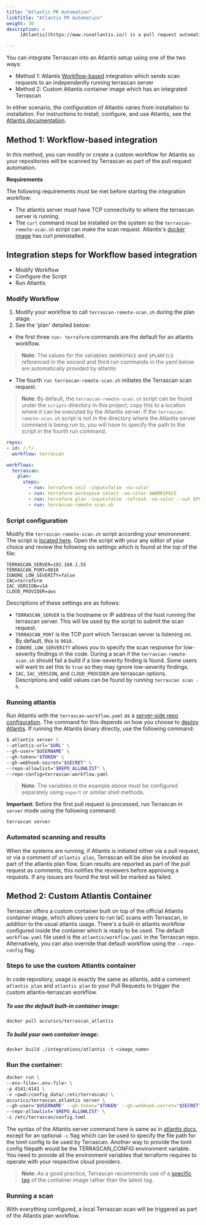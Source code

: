 ```yaml
---
title: "Atlantis PR Automation"
linkTitle: "Atlantis PR Automation"
weight: 30
description: >
     [Atlantis](https://www.runatlantis.io/) is a pull request automation system designed to control Terraform execution from Github commits.

---
```


You can integrate Terrascan into an Atlantis setup using one of the two ways:

* Method 1: Atlantis [Workflow-based](https://www.runatlantis.io/docs/custom-workflows.html) integration which sends scan requests to an independently running terrascan server
* Method 2: Custom Atlantis container image which has an integrated Terrascan

In either scenario, the configuration of Atlantis varies from installation to installation. For instructions to install, configure, and use Atlantis, see the [Atlantis documentation](https://www.runatlantis.io/docs/).

## Method 1: Workflow-based integration
In this method, you can modify or create a custom workflow for Atlantis so your repositories will be scanned by Terrascan as part of the pull request automation.

**Requirements**

The following requirements must be met before starting the integration workflow:

* The atlantis server must have TCP connectivity to where the terrascan server is running.
* The `curl` command must be installed on the system so the `terrascan-remote-scan.sh` script can make the scan request. Atlantis's [docker image](https://hub.docker.com/r/runatlantis/atlantis/) has curl preinstalled.

## Integration steps for Workflow based integration

- Modify Workflow
- Configure the Script
- Run Atlantis

### Modify Workflow

1. Modify your workflow to call `terrascan-remote-scan.sh` during the plan stage.
2. See the 'plan' detailed below:
  - the first three `run: terraform` commands are the default for an atlantis workflow.
  >**Note**: The values for the variables `$WORKSPACE` and `$PLANFILE` referenced in the second and third run commands in the yaml below are automatically provided by atlantis
  - The fourth `run terrascan-remote-scan.sh` initiates the Terrascan scan request.

>**Note**: By default, the `terrascan-remote-scan.sh` script can be found under the `scripts` directory in this project; copy this to a location where it can be executed by the Atlantis server.
If the `terrascan-remote-scan.sh` script is not in the directory where the Atlantis server command is being run to, you will have to specify the path to the script in the fourth run command.

```yaml
repos:
- id: /.*/
  workflow: terrascan

workflows:
  terrascan:
    plan:
      steps:
        - run: terraform init -input=false -no-color
        - run: terraform workspace select -no-color $WORKSPACE
        - run: terraform plan -input=false -refresh -no-color --out $PLANFILE
        - run: terrascan-remote-scan.sh
```
### Script configuration

Modify the `terrascan-remote-scan.sh` script according your environment. The script is [located here](https://github.com/accurics/terrascan/tree/master/scripts). Open the script with your any editor of your choice and review the following six settings which is found at the top of the file:

```
TERRASCAN_SERVER=192.168.1.55
TERRASCAN_PORT=9010
IGNORE_LOW_SEVERITY=false
IAC=terraform
IAC_VERSION=v14
CLOUD_PROVIDER=aws
```
Descriptions of these settings are as follows:
* `TERRASCAN_SERVER` is the hostname or IP address of the host running the terrascan server. This will be used by the script to submit the scan request.
* `TERRASCAN_PORT` is the TCP port which Terrascan server is listening on. By default, this is `9010`.
* `IGNORE_LOW_SERVERITY` allows you to specify the scan response for low-severity findings in the code. During a scan if the `terrascan-remote-scan.sh` should fail a build if a low-severity finding is found. Some users will want to set this to `true` so they may ignore low-severity findings.
* `IAC`, `IAC_VERSION`, and `CLOUD_PROVIDER` are terrascan options. Descriptions and valid values can be found by running `terrascan scan -h`.

### Running atlantis
Run Atlantis with the `terrascan-workflow.yaml` as a [server-side repo configuration](https://www.runatlantis.io/docs/server-side-repo-config.html). The command for this depends on how you choose to [deploy Atlantis](https://www.runatlantis.io/docs/deployment.html#deployment-2).
If running the Atlantis binary directly, use the following command:

```bash
$ atlantis server \
--atlantis-url="$URL" \
--gh-user="$USERNAME" \
--gh-token="$TOKEN" \
--gh-webhook-secret="$SECRET" \
--repo-allowlist="$REPO_ALLOWLIST" \
--repo-config=terrascan-workflow.yaml
```
> **Note**: The variables in the example above must be configured separately using `export` or similar shell methods.

[comment]: <> (Instructions/link to configure would be useful here)

**Important**: Before the first pull request is processed, run Terrascan in `server` mode using the following command:

```
terrascan server
```
### Automated scanning and results

When the systems are running, if Atlantis is initiated either via a pull request, or via a comment of `atlantis plan`, Terrascan will be also be invoked as part of the atlantis plan flow. Scan results are reported as part of the pull request as comments, this notifies the reviewers before approving a requests.  If any issues are found the test will be marked as failed.

## Method 2: Custom Atlantis Container

Terrascan offers a custom container built on top of the official Atlantis container image, which allows users to run IaC scans with Terrascan, in addition to the usual atlantis usage. There's a built-in atlantis workflow configured inside the
container which is ready to be used.
The default `workflow.yaml` file used is the `atlantis/workflow.yaml` in the Terrascan repo.
Alternatively, you can also override that default workflow using the `--repo-config` flag.

### Steps to use the custom Atlantis container

In code repository, usage is exactly the same as atlantis, add a comment `atlantis plan` and `atlantis plan` to your Pull Requests to trigger the custom atlantis-terrascan workflow.

##### To use the default built-in container image:

```
docker pull accurics/terrascan_atlantis
```

##### To build your own container image:
```
docker build ./integrations/atlantis -t <image_name>
```

### Run the container:

```bash
docker run \
--env-file=<.env-file> \
-p 4141:4141 \
-v <pwd>/config_data/:/etc/terrascan/ \
accurics/terrascan_atlantis server \
--gh-user="$USERNAME" --gh-token="$TOKEN" --gh-webhook-secret="$SECRET" \
--repo-allowlist="$REPO_ALLOWLIST" \
-c /etc/terrascan/config.toml
```

The syntax of the Atlantis server command here is same as in [atlantis docs](https://www.runatlantis.io/docs/), except for an optional `-c` flag which can be used to specify the file path for the toml config to be used by Terrascan. Another way to provide the toml config filepath would be the TERRASCAN_CONFIG environment variable. You need to provide all the environment variables that terraform requires to operate with your respective cloud providers.

> **Note**: As a good practice, Terrascan recommends use of a [specific tag](https://hub.docker.com/r/accurics/terrascan_atlantis/tags) of the container image rather than the latest tag.

[comment]: <> (Moved the workflow yaml note to above where its mentioned)

### Running a scan

With everything configured, a local Terrascan scan will be triggered as part of the Atlantis plan workflow.
